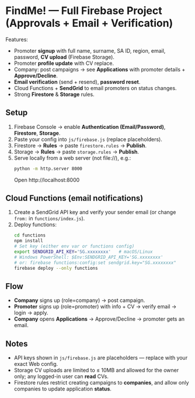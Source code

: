 
# FindMe! — Full Firebase Project (Approvals + Email + Verification)

Features:
- Promoter **signup** with full name, surname, SA ID, region, email, password, **CV upload** (Firebase Storage).
- Promoter **profile update** with CV replace.
- Company: post campaigns → see **Applications** with promoter details + **Approve/Decline**.
- **Email verification** (send + resend), **password reset**.
- Cloud Functions + **SendGrid** to email promoters on status changes.
- Strong **Firestore** & **Storage** rules.

## Setup
1) Firebase Console → enable **Authentication (Email/Password)**, **Firestore**, **Storage**.
2) Paste your config into `js/firebase.js` (replace placeholders).
3) Firestore → **Rules** → paste `firestore.rules` → **Publish**.
4) Storage → **Rules** → paste `storage.rules` → **Publish**.
5) Serve locally from a web server (not file://), e.g.:
   ```bash
   python -m http.server 8000
   ```
   Open http://localhost:8000

## Cloud Functions (email notifications)
1) Create a SendGrid API key and verify your sender email (or change `from:` in `functions/index.js`).
2) Deploy functions:
   ```bash
   cd functions
   npm install
   # Set key (either env var or functions config)
   export SENDGRID_API_KEY='SG.xxxxxxxx'   # macOS/Linux
   # Windows PowerShell: $Env:SENDGRID_API_KEY='SG.xxxxxxxx'
   # or: firebase functions:config:set sendgrid.key="SG.xxxxxxxx"
   firebase deploy --only functions
   ```

## Flow
- **Company** signs up (role=company) → post campaign.
- **Promoter** signs up (role=promoter) with info + CV → verify email → login → apply.
- **Company** opens **Applications** → Approve/Decline → promoter gets an email.

## Notes
- API keys shown in `js/firebase.js` are placeholders — replace with your exact Web config.
- Storage CV uploads are limited to ≤ 10MB and allowed for the owner only; any logged-in user can **read** CVs.
- Firestore rules restrict creating campaigns to **companies**, and allow only companies to update application **status**.
